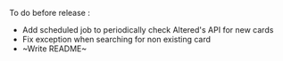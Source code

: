 To do before release :

- Add scheduled job to periodically check Altered's API for new cards
- Fix exception when searching for non existing card
- ~Write README~
